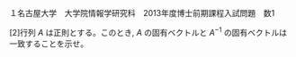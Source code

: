 １名古屋大学　大学院情報学研究科　2013年度博士前期課程入試問題　数1

\[2]行列 $A$ は正則とする。このとき, $A$ の固有ベクトルと $A^{-1}$ の固有ベクトルは一致することを示せ。